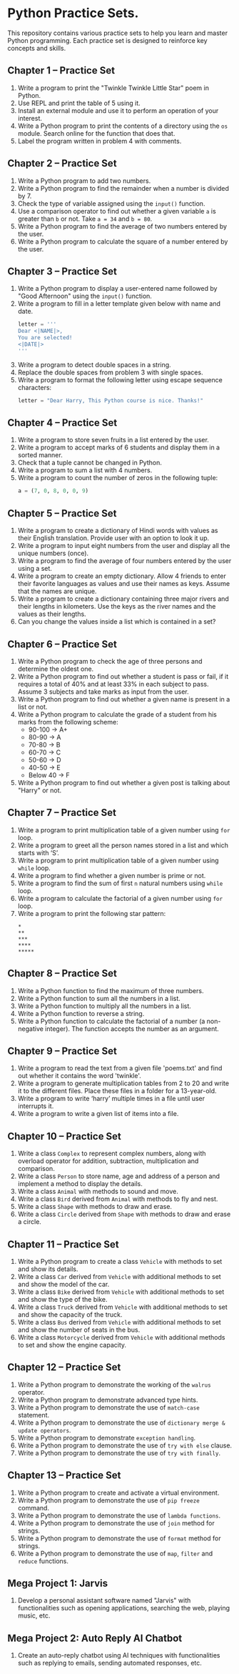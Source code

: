 # Python Practice Sets.

This repository contains various practice sets to help you learn and master Python programming. Each practice set is designed to reinforce key concepts and skills.

## Chapter 1 – Practice Set
1. Write a program to print the "Twinkle Twinkle Little Star" poem in Python.
2. Use REPL and print the table of 5 using it.
3. Install an external module and use it to perform an operation of your interest.
4. Write a Python program to print the contents of a directory using the `os` module. Search online for the function that does that.
5. Label the program written in problem 4 with comments.

## Chapter 2 – Practice Set
1. Write a Python program to add two numbers.
2. Write a Python program to find the remainder when a number is divided by 7.
3. Check the type of variable assigned using the `input()` function.
4. Use a comparison operator to find out whether a given variable `a` is greater than `b` or not. Take `a = 34` and `b = 80`.
5. Write a Python program to find the average of two numbers entered by the user.
6. Write a Python program to calculate the square of a number entered by the user.

## Chapter 3 – Practice Set
1. Write a Python program to display a user-entered name followed by "Good Afternoon" using the `input()` function.
2. Write a program to fill in a letter template given below with name and date.
    ```python
    letter = ''' 
    Dear <|NAME|>, 
    You are selected! 
    <|DATE|> 
    '''
    ```
3. Write a program to detect double spaces in a string.
4. Replace the double spaces from problem 3 with single spaces.
5. Write a program to format the following letter using escape sequence characters:
    ```python
    letter = "Dear Harry, This Python course is nice. Thanks!"
    ```

## Chapter 4 – Practice Set
1. Write a program to store seven fruits in a list entered by the user.
2. Write a program to accept marks of 6 students and display them in a sorted manner.
3. Check that a tuple cannot be changed in Python.
4. Write a program to sum a list with 4 numbers.
5. Write a program to count the number of zeros in the following tuple:
    ```python
    a = (7, 0, 8, 0, 0, 9)
    ```

## Chapter 5 – Practice Set
1. Write a program to create a dictionary of Hindi words with values as their English translation. Provide user with an option to look it up.
2. Write a program to input eight numbers from the user and display all the unique numbers (once).
3. Write a program to find the average of four numbers entered by the user using a set.
4. Write a program to create an empty dictionary. Allow 4 friends to enter their favorite languages as values and use their names as keys. Assume that the names are unique.
5. Write a program to create a dictionary containing three major rivers and their lengths in kilometers. Use the keys as the river names and the values as their lengths.
6. Can you change the values inside a list which is contained in a set?

## Chapter 6 – Practice Set
1. Write a Python program to check the age of three persons and determine the oldest one.
2. Write a Python program to find out whether a student is pass or fail, if it requires a total of 40% and at least 33% in each subject to pass. Assume 3 subjects and take marks as input from the user.
3. Write a Python program to find out whether a given name is present in a list or not.
4. Write a Python program to calculate the grade of a student from his marks from the following scheme:
    - 90-100 -> A+
    - 80-90 -> A
    - 70-80 -> B
    - 60-70 -> C
    - 50-60 -> D
    - 40-50 -> E
    - Below 40 -> F
5. Write a Python program to find out whether a given post is talking about "Harry" or not.

## Chapter 7 – Practice Set
1. Write a program to print multiplication table of a given number using `for` loop.
2. Write a program to greet all the person names stored in a list and which starts with ‘S’.
3. Write a program to print multiplication table of a given number using `while` loop.
4. Write a program to find whether a given number is prime or not.
5. Write a program to find the sum of first `n` natural numbers using `while` loop.
6. Write a program to calculate the factorial of a given number using `for` loop.
7. Write a program to print the following star pattern:
    ```
    *
    **
    ***
    ****
    *****
    ```

## Chapter 8 – Practice Set
1. Write a Python function to find the maximum of three numbers.
2. Write a Python function to sum all the numbers in a list.
3. Write a Python function to multiply all the numbers in a list.
4. Write a Python function to reverse a string.
5. Write a Python function to calculate the factorial of a number (a non-negative integer). The function accepts the number as an argument.

## Chapter 9 – Practice Set
1. Write a program to read the text from a given file 'poems.txt' and find out whether it contains the word 'twinkle'.
2. Write a program to generate multiplication tables from 2 to 20 and write it to the different files. Place these files in a folder for a 13-year-old.
3. Write a program to write ‘harry’ multiple times in a file until user interrupts it.
4. Write a program to write a given list of items into a file.

## Chapter 10 – Practice Set
1. Write a class `Complex` to represent complex numbers, along with overload operator for addition, subtraction, multiplication and comparison.
2. Write a class `Person` to store name, age and address of a person and implement a method to display the details.
3. Write a class `Animal` with methods to sound and move.
4. Write a class `Bird` derived from `Animal` with methods to fly and nest.
5. Write a class `Shape` with methods to draw and erase.
6. Write a class `Circle` derived from `Shape` with methods to draw and erase a circle.

## Chapter 11 – Practice Set
1. Write a Python program to create a class `Vehicle` with methods to set and show its details.
2. Write a class `Car` derived from `Vehicle` with additional methods to set and show the model of the car.
3. Write a class `Bike` derived from `Vehicle` with additional methods to set and show the type of the bike.
4. Write a class `Truck` derived from `Vehicle` with additional methods to set and show the capacity of the truck.
5. Write a class `Bus` derived from `Vehicle` with additional methods to set and show the number of seats in the bus.
6. Write a class `Motorcycle` derived from `Vehicle` with additional methods to set and show the engine capacity.

## Chapter 12 – Practice Set
1. Write a Python program to demonstrate the working of the `walrus` operator.
2. Write a Python program to demonstrate advanced type hints.
3. Write a Python program to demonstrate the use of `match-case` statement.
4. Write a Python program to demonstrate the use of `dictionary merge & update operators`.
5. Write a Python program to demonstrate `exception handling`.
6. Write a Python program to demonstrate the use of `try with else` clause.
7. Write a Python program to demonstrate the use of `try with finally`.

## Chapter 13 – Practice Set
1. Write a Python program to create and activate a virtual environment.
2. Write a Python program to demonstrate the use of `pip freeze` command.
3. Write a Python program to demonstrate the use of `lambda functions`.
4. Write a Python program to demonstrate the use of `join` method for strings.
5. Write a Python program to demonstrate the use of `format` method for strings.
6. Write a Python program to demonstrate the use of `map`, `filter` and `reduce` functions.

## Mega Project 1: Jarvis
1. Develop a personal assistant software named "Jarvis" with functionalities such as opening applications, searching the web, playing music, etc.

## Mega Project 2: Auto Reply AI Chatbot
1. Create an auto-reply chatbot using AI techniques with functionalities such as replying to emails, sending automated responses, etc.
